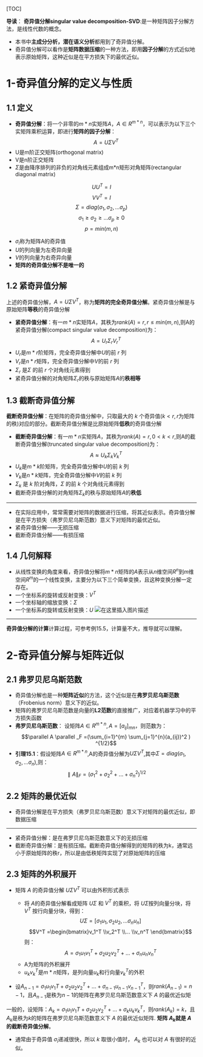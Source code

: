 [TOC]

**导读**：
**奇异值分解singular value decomposition-SVD**:是一种矩阵因子分解方法，是线性代数的概念。
- 本书中**主成分分析，潜在语义分析**都用到了奇异值分解。
- 奇异值分解可以看作是**矩阵数据压缩**的一种方法，即用**因子分解**的方式近似地表示原始矩阵，这种近似是在平方损失下的最优近似。

# 1-奇异值分解的定义与性质
## 1.1 定义
- **奇异值分解**：将一个非零的$m*n$实矩阵$A，A\in R^{m*n}$，可以表示为以下三个实矩阵乘积运算，即进行**矩阵的因子分解**：
$$A=U \Sigma V^{T}$$
- U是m阶正交矩阵(orthogonal matrix)
- V是n阶正交矩阵
- $\Sigma$是由降序排列的非负的对角线元素组成m*n矩形对角矩阵(rectangular diagonal matrix)

$$UU^{T}=I$$ 
$$VV^{T}=I$$
$$\Sigma =diag(\sigma_1,\sigma_2,...\sigma_p)$$
$$\sigma_1 \ge \sigma_2 \ge ...\sigma_p \ge 0$$
$$p=min(m,n)$$
- $\sigma_i$称为矩阵A的奇异值
- $U$的列向量为左奇异向量
- $V$的列向量为右奇异向量
- **矩阵的奇异值分解不是唯一的**

## 1.2 紧奇异值分解
上述的奇异值分解，$A=U\Sigma V^{T}$，称为**矩阵的完全奇异值分解**。紧奇异值分解是与原始矩阵**等秩**的奇异值分解
- **紧奇异值分解**：有一$m*n$实矩阵$A$，其秩为$rank(A)=r,r\le min(m,n)$,则A的紧奇异值分解(compact singular value decomposition)为：
$$A=U_r \Sigma_r V_r^{T}$$
- $U_r$是$m*r$阶矩阵，完全奇异值分解中$U$的前 $r$ 列
- $V_r$是$n*r$矩阵，完全奇异值分解中$V$的前 $r$ 列
- $\Sigma_r$ 是$\Sigma$ 的前 $r$ 个对角线元素得到
- 紧奇异值分解的对角矩阵$\Sigma_r$的秩与原始矩阵$A$的**秩相等**



## 1.3 截断奇异值分解
**截断奇异值分解**：在矩阵的奇异值分解中，只取最大的 $k$ 个奇异值($k<r,r$为矩阵的秩)对应的部分。截断奇异值分解是比原始矩阵**低秩**的奇异值分解

- **截断奇异值分解**：有一$m*n$实矩阵$A$，其秩为$rank(A)=r,0 < k <r$,则A的截断奇异值分解(truncated singular value decomposition)为：
$$A \approx U_k \Sigma_k V_k^{T}$$
- $U_k$是$m*k$阶矩阵，完全奇异值分解中$U$的前 $k$ 列
- $V_k$是$n*k$矩阵，完全奇异值分解中$V$的前 $k$ 列
- $\Sigma_k$ 是 $k$ 阶对角阵，$\Sigma$ 的前 $k$ 个对角线元素得到
- 截断奇异值分解的对角矩阵$\Sigma_k$的秩与原始矩阵$A$的**秩低**

----
- 在实际应用中，常常需要对矩阵的数据进行压缩，将其近似表示。奇异值分解是在平方损失（弗罗贝尼乌斯范数）意义下对矩阵的最优近似。
- 紧奇异值分解——无损压缩
- 截断奇异值分解——有损压缩



## 1.4 几何解释
- 从线性变换的角度来看，奇异值分解将$m*n$矩阵的$A$表示从$n$维空间$R^n$到$m$维空间$R^m$的一个线性变换，主要分为以下三个简单变换，且这种变换分解一定存在。
- 一个坐标系的旋转或反射变换：$V^T$
- 一个坐标轴的缩放变换：$\Sigma$
- 一个坐标系的旋转或反射变换：$U$
![在这里插入图片描述](https://img-blog.csdnimg.cn/caca8a9475234a7bbec4edfad1c46f1c.png)
----

**奇异值分解的计算**计算过程，可参考例15.5，计算量不大，推导就可以理解。



# 2-奇异值分解与矩阵近似
## 2.1 弗罗贝尼乌斯范数
- 奇异值分解也是一种**矩阵近似**的方法，这个近似是在**弗罗贝尼乌斯范数**（Frobenius norm）意义下的近似。
- 矩阵的弗罗贝尼乌斯范数是向量的**L2范数**的直接推广，对应着机器学习中的平方损失函数
- **弗罗贝尼乌斯范数**： 设矩阵$A \in R^{m*n},A=[a_{ij}]_{mn}$，则范数为：
$$\parallel A \parallel _F =(\sum_{i=1}^{m} \sum_{j=1}^{n}(a_{ij})^2 ) ^{1/2}$$
- **引理15.1**：假设矩阵$A \in R^{m*n}$,A的奇异值分解为$U \Sigma V^T$,其中$\Sigma = diag(\sigma_1,\sigma_2,...\sigma_n)$,则：
$$\parallel A \parallel _F =(\sigma_1^2+\sigma_2^2+...+\sigma_n^2) ^{1/2}$$


## 2.2 矩阵的最优近似
- 奇异值分解是在平方损失（弗罗贝尼乌斯范数）意义下对矩阵的最优近似，即数据压缩

----
- 紧奇异值分解：是在弗罗贝尼乌斯范数意义下的无损压缩
- 截断奇异值分解：是有损压缩。截断奇异值分解得到的矩阵的秩为k，通常远小于原始矩阵的秩r，所以是由低秩矩阵实现了对原始矩阵的压缩

## 2.3 矩阵的外积展开
- 矩阵 $A$ 的奇异值分解 $U \Sigma V^T$ 可以由外积形式表示
	- 将 $A$的奇异值分解看成矩阵 $U \Sigma$ 和 $V^T$ 的乘积，将 $U\Sigma$按列向量分块，将$V^T$ 按行向量分块，得到：
$$U\Sigma = [\sigma_1u_1  ,\sigma_2u_2,...\sigma_nu_n]$$ 
$$V^T =\begin{bmatrix}v_1^T
 \\v_2^T
 \\...
 \\v_n^T
\end{bmatrix}$$ 
则：
$$A=\sigma_1u_1v_1^T+\sigma_2u_2v_2^T+...+\sigma_nu_nv_n^T$$
	- A为矩阵的外积展开
	- $u_kv_k^T$是$m*n$矩阵，是列向量$u_k$和行向量$v_k^T$的外积

- 设$A_{n-1} =\sigma_1u_1v_1T+ \sigma_2u_2v_2^T+...+\sigma_{n-1}u_{n-1}v_{n-1}^T$，则$rank(A_{n-1})=n-1$，且$A_{n-1}$是秩为$n-1$的矩阵在弗罗贝尼乌斯范数意义下 $A$ 的最优近似矩

一般的，设矩阵：$A_{k} =\sigma_1u_1v_1T+ \sigma_2u_2v_2^T+...+\sigma_{k}u_{k}v_{k}^T$，则$rank(A_{k}) = k$，且$A_{k}$是秩为$k$的矩阵在弗罗贝尼乌斯范数意义下 $A$ 的最优近似矩阵.
**矩阵 $A_k$就是 $A$ 的截断奇异值分解**。
- 通常由于奇异值 $\sigma_i$递减很快，所以 $k$ 取很小值时， $A_k$ 也可以对 $A$ 有很好的近似。


 